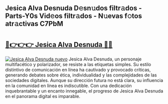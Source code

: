 ## Jesica Alva Desnuda D𝚎sn𝚞dos filtr𝚊dos - Parts-Y0s Vid𝚎os filtr𝚊dos - N𝚞evas f𝚘tos atr𝚊ctivas C7PbM

# <h2><a href="http://mbc50y.tromn.icu/?c=Jesica+Alva+Desnuda">🔗👉👉👉 Jesica Alva Desnuda 🔗🔗</a></h2>

[![Jesica Alva Desnuda nuevo](https://i.imgur.com/pEAQMta.gif)](http://mbc50y.tromn.icu/?c=Jesica+Alva+Desnuda)
Jesica Alva Desnuda, un personaje multifacético y polarizador, se resiste a las etiquetas simples. Su estilo distintivo de comunicación en línea ha cautivado y provocado críticas, generando debates sobre ética, individualidad y las complejidades de las sociedades digitales. Aunque su dirección futura no está clara, su influencia en la comunidad en línea es indiscutible. Con una dedicación inquebrantable y un encanto innegable, el progreso de Jesica Alva Desnuda en el panorama digital es imparable.
